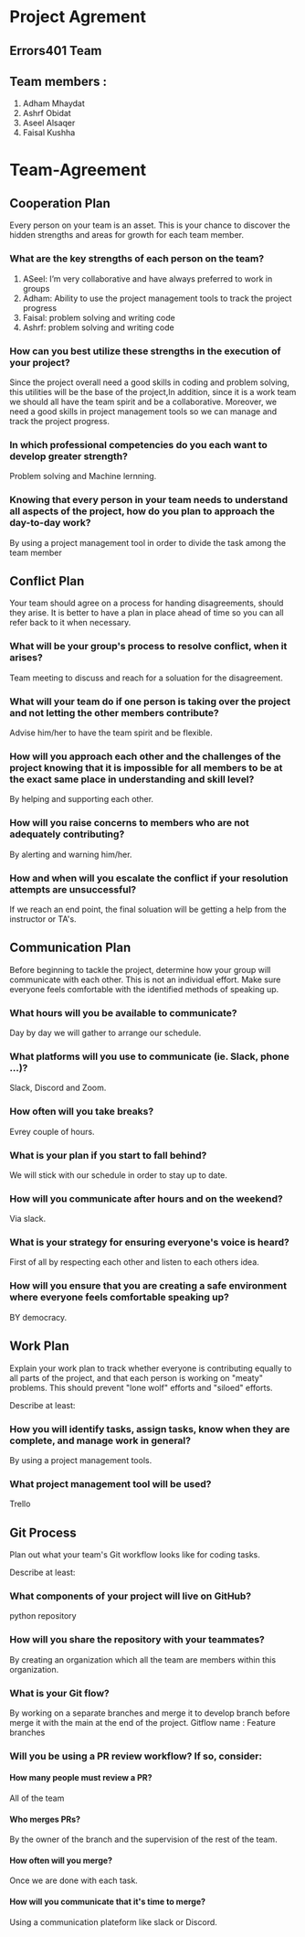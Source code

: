 # Project Agrement

## Errors401 Team

## Team members :

1. Adham Mhaydat
2. Ashrf Obidat
3. Aseel Alsaqer
4. Faisal Kushha

# Team-Agreement

## Cooperation Plan

Every person on your team is an asset. This is your chance to discover the hidden strengths and areas for growth for each team member.

### What are the key strengths of each person on the team?

1. ASeel: I’m very collaborative and have always preferred to work in groups
2. Adham: Ability to use the project management tools to track the project progress
3. Faisal: problem solving and writing code
4. Ashrf: problem solving and writing code

### How can you best utilize these strengths in the execution of your project?

Since the project overall need a good skills in coding and problem solving, this utilities will be the base of the project,In addition, since it is a work team we should all have the team spirit and be a collaborative. Moreover, we need a good skills in project management tools so we can manage and track the project progress.

### In which professional competencies do you each want to develop greater strength?

Problem solving and Machine lernning.

### Knowing that every person in your team needs to understand all aspects of the project, how do you plan to approach the day-to-day work?

By using a project management tool in order to divide the task among the team member

## Conflict Plan

Your team should agree on a process for handing disagreements, should they arise. It is better to have a plan in place ahead of time so you can all refer back to it when necessary.

### What will be your group's process to resolve conflict, when it arises?

Team meeting to discuss and reach for a soluation for the disagreement.

### What will your team do if one person is taking over the project and not letting the other members contribute?

Advise him/her to have the team spirit and be flexible.

### How will you approach each other and the challenges of the project knowing that it is impossible for all members to be at the exact same place in understanding and skill level?

By helping and supporting each other.

### How will you raise concerns to members who are not adequately contributing?

By alerting and warning him/her.

### How and when will you escalate the conflict if your resolution attempts are unsuccessful?

If we reach an end point, the final soluation will be getting a help from the instructor or TA's.

## Communication Plan

Before beginning to tackle the project, determine how your group will communicate with each other. This is not an individual effort. Make sure everyone feels comfortable with the identified methods of speaking up.

### What hours will you be available to communicate?

Day by day we will gather to arrange our schedule.

### What platforms will you use to communicate (ie. Slack, phone …)?

Slack, Discord and Zoom.

### How often will you take breaks?

Evrey couple of hours.

### What is your plan if you start to fall behind?

We will stick with our schedule in order to stay up to date.

### How will you communicate after hours and on the weekend?

Via slack.

### What is your strategy for ensuring everyone's voice is heard?

First of all by respecting each other and listen to each others idea.

### How will you ensure that you are creating a safe environment where everyone feels comfortable speaking up?

BY democracy.

## Work Plan

Explain your work plan to track whether everyone is contributing equally to all parts of the project, and that each person is working on "meaty" problems. This should prevent "lone wolf" efforts and "siloed" efforts.

Describe at least:

### How you will identify tasks, assign tasks, know when they are complete, and manage work in general?

By using a project management tools.

### What project management tool will be used?

Trello

## Git Process

Plan out what your team's Git workflow looks like for coding tasks.

Describe at least:

### What components of your project will live on GitHub?

python repository

### How will you share the repository with your teammates?

By creating an organization which all the team are members within this organization.

### What is your Git flow?

By working on a separate branches and merge it to develop branch before merge it with the main at the end of the project.
Gitflow name : Feature branches

### Will you be using a PR review workflow? If so, consider:

#### How many people must review a PR?

All of the team

#### Who merges PRs?

By the owner of the branch and the supervision of the rest of the team.

#### How often will you merge?

Once we are done with each task.

#### How will you communicate that it's time to merge?

Using a communication plateform like slack or Discord.
